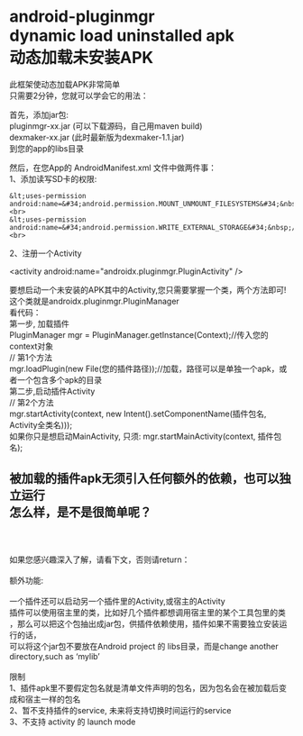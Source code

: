 android-pluginmgr<br>
dynamic load uninstalled apk<br>
动态加载未安装APK<br>
============================================================================================


此框架使动态加载APK非常简单<br>
只需要2分钟，您就可以学会它的用法：<br>

首先，添加jar包: <br>
     pluginmgr-xx.jar (可以下载源码，自己用maven build)<br>
     dexmaker-xx.jar (此时最新版为dexmaker-1.1.jar)<br>
     到您的app的libs目录<br>
     
然后，在您App的 AndroidManifest.xml 文件中做两件事：<br>
1、添加读写SD卡的权限: 
   
    &lt;uses-permission android:name=&#34;android.permission.MOUNT_UNMOUNT_FILESYSTEMS&#34;&nbsp;/&gt; <br>
    &lt;uses-permission android:name=&#34;android.permission.WRITE_EXTERNAL_STORAGE&#34;&nbsp;/&gt;  <br>
    
2、注册一个Activity 
 
   &lt;activity android:name=&#34;androidx.pluginmgr.PluginActivity&#34;&nbsp;/&gt; <br>
     
要想启动一个未安装的APK其中的Activity,您只需要掌握一个类，两个方法即可!<br>
这个类就是androidx.pluginmgr.PluginManager <br>
看代码：<br>
第一步, 加载插件 <br>
   PluginManager mgr = PluginManager.getInstance(Context);//传入您的context对象 <br>
   // 第1个方法  <br>
   mgr.loadPlugin(new File(您的插件路径));//加载，路径可以是单独一个apk，或者一个包含多个apk的目录 <br>
第二步,启动插件Activity <br>
   // 第2个方法 <br>
   mgr.startActivity(context, new Intent().setComponentName(插件包名, Activity全类名))); <br>
   如果你只是想启动MainActivity, 只须: mgr.startMainActivity(context, 插件包名); <br>
   
  被加载的插件apk无须引入任何额外的依赖，也可以独立运行 <br>
  怎么样，是不是很简单呢？ <br>
  <br>
  -------------------------------------------------------------
  <br>
  如果您感兴趣深入了解，请看下文，否则请return：<br>
  <br>
  额外功能:<br>
  <br>
  一个插件还可以启动另一个插件里的Activity,或宿主的Activity<br>
  插件可以使用宿主里的类，比如好几个插件都想调用宿主里的某个工具包里的类<br>
  ，那么可以把这个包抽出成jar包，供插件依赖使用，插件如果不需要独立安装运行的话，<br>
  可以将这个jar包不要放在Android project 的 libs目录，而是change another directory,such as ‘mylib’<br>
  <br>
  限制<br>
  1、插件apk里不要假定包名就是清单文件声明的包名，因为包名会在被加载后变成和宿主一样的包名<br>
  2、暂不支持插件的service, 未来将支持切换时间运行的service<br>
  3、不支持 activity 的 launch mode<br>
  

